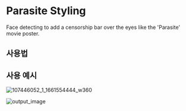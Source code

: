 # Parasite Styling
Face detecting to add a censorship bar over the eyes like the 'Parasite' movie poster.

## 사용법

## 사용 예시
![107446052_1_1661554444_w360](https://github.com/illboi1/parasite-styling/assets/88954347/f7b9e554-370b-436b-9e17-d8955faa7f66)

![output_image](https://github.com/illboi1/parasite-styling/assets/88954347/5026ffec-cbba-4663-bb01-bd51c9603864)
